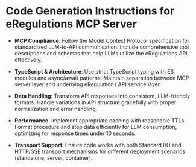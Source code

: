 # Code Generation Instructions for eRegulations MCP Server

* **MCP Compliance**: Follow the Model Context Protocol specification for standardized LLM-to-API communication. Include comprehensive tool descriptions and schemas that help LLMs utilize the eRegulations API effectively.

* **TypeScript & Architecture**: Use strict TypeScript typing with ES modules and async/await patterns. Maintain separation between MCP server layer and underlying eRegulations API service layer.

* **Data Handling**: Transform API responses into consistent, LLM-friendly formats. Handle variations in API structure gracefully with proper normalization and error handling.

* **Performance**: Implement appropriate caching with reasonable TTLs. Format procedure and step data efficiently for LLM consumption, optimizing for response times under 10 seconds.

* **Transport Support**: Ensure code works with both Standard I/O and HTTP/SSE transport mechanisms for different deployment scenarios (standalone, server, container).